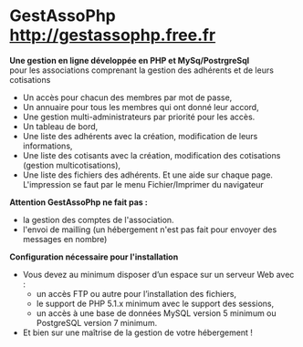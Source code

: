 GestAssoPhp  http://gestassophp.free.fr
=======================================

__Une gestion en ligne développée en  PHP et MySq/PostrgreSql__  
pour les associations comprenant la gestion des adhérents et de leurs cotisations 

- Un accès pour chacun des membres par mot de passe,
- Un annuaire pour tous les membres qui ont donné leur accord,
- Une gestion multi-administrateurs par priorité pour les accès.
- Un tableau de bord,
- Une liste des adhérents avec la création, modification de leurs informations,
- Une liste des cotisants avec la création, modification des cotisations (gestion multicotisations),
- Une liste des fichiers des adhérents.
Et une aide sur chaque page.
L'impression se faut par le menu Fichier/Imprimer du navigateur

__Attention GestAssoPhp ne fait pas :__ 

* la gestion des comptes de l'association.
* l'envoi de mailling (un hébergement n'est pas fait pour envoyer des messages en nombre)

__Configuration nécessaire pour l'installation__

- Vous devez au minimum disposer d’un espace sur un serveur Web avec : 
  - un accès FTP ou autre pour l’installation des fichiers,
  - le support de PHP 5.1.x  minimum avec le support des sessions, 
  - un accès à une base de données MySQL version 5 minimum ou PostgreSQL version 7 minimum.
- Et bien sur une maîtrise de la gestion de votre hébergement !


